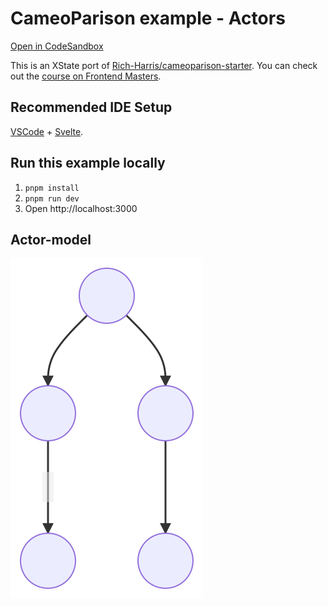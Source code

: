 # CameoParison example - Actors

[Open in CodeSandbox](https://codesandbox.io/embed/github/annaghi/xstate-cameoparison-svelte-actors)

This is an XState port of [Rich-Harris/cameoparison-starter](https://github.com/Rich-Harris/cameoparison-starter).
You can check out the [course on Frontend Masters](https://frontendmasters.com/courses/svelte/building-an-application-frame/).

## Recommended IDE Setup

[VSCode](https://code.visualstudio.com/) + [Svelte](https://marketplace.visualstudio.com/items?itemName=svelte.svelte-vscode).

## Run this example locally

1. `pnpm install`
2. `pnpm run dev`
3. Open http://localhost:3000

## Actor-model

![](cameoparison-actor-model.svg)
